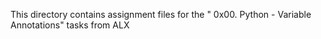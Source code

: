 This directory contains assignment files for the " 0x00. Python - Variable Annotations" tasks from ALX